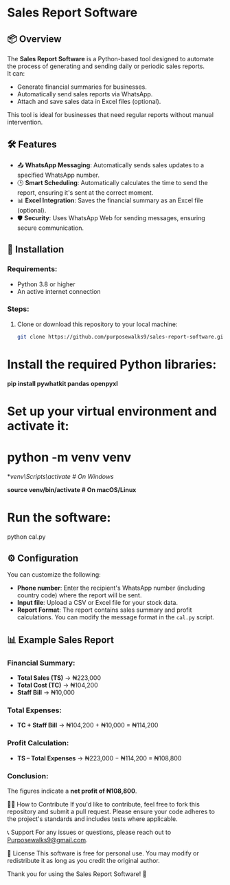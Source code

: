# Sales Report Software

## 📦 Overview
The **Sales Report Software** is a Python-based tool designed to automate the process of generating and sending daily or periodic sales reports.  
It can:
- Generate financial summaries for businesses.
- Automatically send sales reports via WhatsApp.
- Attach and save sales data in Excel files (optional).

This tool is ideal for businesses that need regular reports without manual intervention.

## 🛠 Features
- 📤 **WhatsApp Messaging**: Automatically sends sales updates to a specified WhatsApp number.
- 🕒 **Smart Scheduling**: Automatically calculates the time to send the report, ensuring it's sent at the correct moment.
- 📊 **Excel Integration**: Saves the financial summary as an Excel file (optional).
- 🛡 **Security**: Uses WhatsApp Web for sending messages, ensuring secure communication.

## 🏁 Installation

### Requirements:
- Python 3.8 or higher
- An active internet connection

### Steps:
1. Clone or download this repository to your local machine:
   ```bash
   git clone https://github.com/purposewalks9/sales-report-software.git

# Install the required Python libraries:

**pip install pywhatkit pandas openpyxl**

# Set up your virtual environment and activate it:

# python -m venv venv

**venv\Scripts\activate   # On Windows*

**source venv/bin/activate  # On macOS/Linux**



# Run the software:

 python cal.py

## ⚙ Configuration
You can customize the following:

- **Phone number**: Enter the recipient's WhatsApp number (including country code) where the report will be sent.
- **Input file**: Upload a CSV or Excel file for your stock data.
- **Report Format**: The report contains sales summary and profit calculations. You can modify the message format in the `cal.py` script.

## 📊 Example Sales Report
### Financial Summary:
- **Total Sales (TS)** → ₦223,000
- **Total Cost (TC)** → ₦104,200
- **Staff Bill** → ₦10,000

### Total Expenses:
- **TC + Staff Bill** → ₦104,200 + ₦10,000 = ₦114,200

### Profit Calculation:
- **TS – Total Expenses** → ₦223,000 − ₦114,200 = ₦108,800

### Conclusion:
The figures indicate a **net profit of ₦108,800**.

🧑‍💻 How to Contribute
If you'd like to contribute, feel free to fork this repository and submit a pull request.
Please ensure your code adheres to the project's standards and includes tests where applicable.

📞 Support
For any issues or questions, please reach out to Purposewalks9@gmail.com.

📄 License
This software is free for personal use. You may modify or redistribute it as long as you credit the original author.

Thank you for using the Sales Report Software! 🚀 
